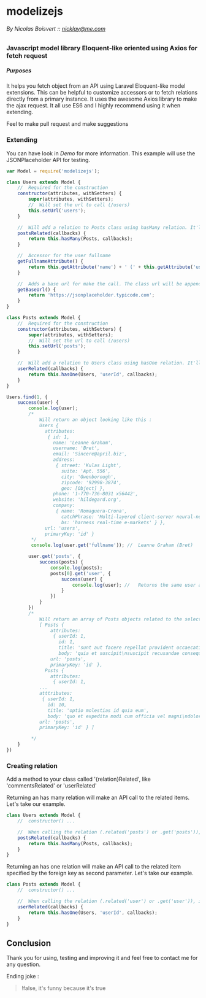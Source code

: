 # modelizejs
###### By Nicolas Boisvert :: nicklay@me.com

### Javascript model library Eloquent-like oriented using Axios for fetch request

##### Purposes

It helps you fetch object from an API using Laravel Eloquent-like model extensions. This can be helpful to customize accessors or to fetch relations directly from a primary instance. It uses the awesome Axios library to make the ajax request. It all use ES6 and I highly recommend using it when extending.

Feel to make pull request and make suggestions

### Extending

You can have look in *Demo* for more information. This example will use the JSONPlaceholder API for testing.

```js
var Model = require('modelizejs');

class Users extends Model {
    //  Required for the construction
    constructor(attributes, withSetters) {
        super(attributes, withSetters);
        //  Will set the url to call (/users)
        this.setUrl('users');
    }

    //  Will add a relation to Posts class using hasMany relation. It'll return all the instances related
    postsRelated(callbacks) {
        return this.hasMany(Posts, callbacks);
    }

    //  Accessor for the user fullname
    getFullnameAttribute() {
        return this.getAttribute('name') + ' (' + this.getAttribute('username') + ')';
    }

    //  Adds a base url for make the call. The class url will be appended
    getBaseUrl() {
        return 'https://jsonplaceholder.typicode.com';
    }
}

class Posts extends Model {
    //  Required for the construction
    constructor(attributes, withSetters) {
        super(attributes, withSetters);
        //  Will set the url to call (/users)
        this.setUrl('posts');
    }

    //  Will add a relation to Users class using hasOne relation. It'll return the associated instance
    userRelated(callbacks) {
        return this.hasOne(Users, 'userId', callbacks);
    }
}

Users.find(1, {
    success(user) {
        console.log(user);
        /*
            Will return an object looking like this :
            Users {
              attributes:
               { id: 1,
                 name: 'Leanne Graham',
                 username: 'Bret',
                 email: 'Sincere@april.biz',
                 address:
                  { street: 'Kulas Light',
                    suite: 'Apt. 556',
                    city: 'Gwenborough',
                    zipcode: '92998-3874',
                    geo: [Object] },
                 phone: '1-770-736-8031 x56442',
                 website: 'hildegard.org',
                 company:
                  { name: 'Romaguera-Crona',
                    catchPhrase: 'Multi-layered client-server neural-net',
                    bs: 'harness real-time e-markets' } },
              url: 'users',
              primaryKey: 'id' }
         */
         console.log(user.get('fullname')); //  Leanne Graham (Bret)

        user.get('posts', {
            success(posts) {
                console.log(posts);
                posts[0].get('user', {
                    success(user) {
                        console.log(user); //   Returns the same user as above
                    }
                })
            }
        })
        /*
            Will return an array of Posts objects related to the selected user (1)
            [ Posts {
                attributes:
                 { userId: 1,
                   id: 1,
                   title: 'sunt aut facere repellat provident occaecati excepturi optio reprehenderit',
                   body: 'quia et suscipit\nsuscipit recusandae consequuntur expedita et cum\nreprehenderit molestiae ut ut quas totam\nnostrum rerum est autem sunt rem eveniet architecto' },
                url: 'posts',
                primaryKey: 'id' },
              Posts {
                attributes:
                 { userId: 1,
            ...
            atttributes:
             { userId: 1,
               id: 10,
               title: 'optio molestias id quia eum',
               body: 'quo et expedita modi cum officia vel magni\ndoloribus qui repudiandae\nvero nisi sit\nquos veniam quod sed accusamus veritatis error' },
            url: 'posts',
            primaryKey: 'id' } ]

         */
    }
})

```

### Creating relation

Add a method to your class called '{relation}Related', like 'commentsRelated' or 'userRelated'

Returning an has many relation will make an API call to the related items. Let's take our example.
```js
class Users extends Model {
    //  constructor() ...

    //  When calling the relation (.related('posts') or .get('posts')), it'll fetch to /users/{id}/posts
    postsRelated(callbacks) {
        return this.hasMany(Posts, callbacks);
    }
}
```

Returning an has one relation will make an API call to the related item specified by the foreign key as second parameter. Let's take our example.

```js
class Posts extends Model {
    //  constructor() ...

    //  When calling the relation (.related('user') or .get('user')), it'll fetch to /users/{this.userId}
    userRelated(callbacks) {
        return this.hasOne(Users, 'userId', callbacks);
    }
}
```

## Conclusion

Thank you for using, testing and improving it and feel free to contact me for any question.

Ending joke :
> !false, it's funny because it's true
